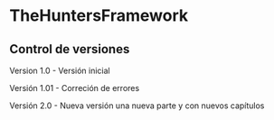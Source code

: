 # TheHuntersFramework
## Control de versiones

Version 1.0   - Versión inicial

Versión 1.01  - Correción de errores

Versión 2.0   - Nueva versión una nueva parte y con nuevos capítulos
